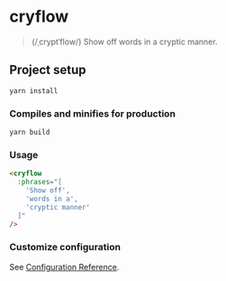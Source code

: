 # cryflow

> (/ˌcryptˈflow/) Show off words in a cryptic manner.

## Project setup
```
yarn install
```

### Compiles and minifies for production
```
yarn build
```

### Usage
```html
<cryflow
  :phrases="[
    'Show off',
    'words in a',
    'cryptic manner'
  ]"
/>
```

### Customize configuration
See [Configuration Reference](https://cli.vuejs.org/config/).
